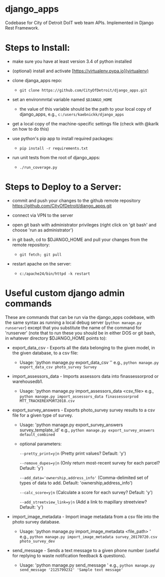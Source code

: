 # django_apps

  Codebase for City of Detroit DoIT web team APIs.  Implemented in Django Rest Framework.

# Steps to Install:

  * make sure you have at least version 3.4 of python installed

  * (optional) install and activate [https://virtualenv.pypa.io](virtualenv)

  * clone djanga_apps repo:

    - `git clone https://github.com/CityOfDetroit/django_apps.git`

  * set an environmntal variable named `$DJANGO_HOME`

    - the value of this variable should be the path to your local copy of django_apps, e.g., `c:/users/kaebnickk/django_apps`

  * get a local copy of the machine-specific settings file (check with @karlk on how to do this)

  * use python's pip app to install required packages:

    - `pip install -r requirements.txt`

  * run unit tests from the root of django_apps:

    - `./run_coverage.py`

# Steps to Deploy to a Server:

  * commit and push your changes to the github remote repository https://github.com/CityOfDetroit/django_apps.git

  * connect via VPN to the server

  * open git bash with administrator privileges (right click on 'git bash' and choose 'run as administrator')

  * in git bash, cd to $DJANGO_HOME and pull your changes from the remote repository:

    - `git fetch; git pull`

  * restart apache on the server:

    - `c:/apache24/bin/httpd -k restart`

# Useful custom django admin commands

  These are commands that can be run via the django_apps codebase, with the same syntax as running a local debug server (`python manage.py runserver`) except that you substitute the name of the command for 'runserver' (note that to run these you should be in either DOS or git bash, in whatever directory $DJANGO_HOME points to):

  * export_data_csv - Exports all the data belonging to the given model, in the given database, to a csv file:

    - Usage: 'python manage.py export_data_csv <database> <model>''
    e.g., `python manage.py export_data_csv photo_survey Survey`

  * import_assessors_data - Imports assessors data into finassessorprod or warehousedb1.

    - Usage: 'python manage.py import_assessors_data <database> <csv_file>
    e.g., `python manage.py import_assessors_data finassessorprod MTT_TRACKEREXPORT2018.csv`

  * export_survey_answers - Exports photo_survey survey results to a csv file for a given type of survey.

    - Usage: 'python manage.py export_survey_answers survey_template_id'
    e.g., `python manage.py export_survey_answers default_combined`

    - optional parameters:

      `--pretty_print=y|n` (Pretty print values? Default: 'y')

      `--remove_dupes=y|n` (Only return most-recent survey for each parcel? Default: 'y')

      `--add_data='ownership,address_info'` (Comma-delimited set of types of data to add. Default: 'ownership,address_info')

      `--calc_score=y|n` (Calculate a score for each survey? Default: 'y')

      `--add_streetview_link=y|n` (Add a link to mapillary streetview? Default: 'y')

  * import_image_metadata - Import image metadata from a csv file into the photo survey database.

    - Usage: 'python manage.py import_image_metadata <file_path> <database>'
    e.g., `python manage.py import_image_metadata survey_20170720.csv photo_survey_dev`

  * send_message - Sends a text message to a given phone number (useful for replying to waste notification feedback & questions).
    
    - Usage: 'python manage.py send_message <phone number> <text message>'
    e.g., `python manage.py send_message '2125799232' 'Sample text message'`
